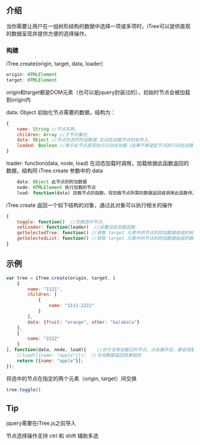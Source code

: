 
## 介绍
当你需要让用户在一组树形结构的数据中选择一项或多项时，iTree可以提供直观的数据呈现并提供方便的选择操作。



### 构建

iTree.create(origin, target, data, loader)
```js
origin: HTMLElement
target: HTMLElement
```
origin和target都是DOM元素（也可以是jquery封装过的），初始时节点会被加载到origin内

data: Object 初始化节点需要的数据，结构为：
```js
{
    name: String //节点名称,
    children: Array //子节点集合,
    data: Object //节点包含的附加数据,在动态加载节点时会传入,
    loaded: Boolean //表示此节点是否执行过动态加载（如果不希望此节点执行动态加载，可设置为true）
}
```

loader: function(data, node, load) 在动态加载时调用，加载依据此函数返回的数据，结构同 iTree.create 参数中的 data
```js
    data: Object 此节点的附加数据
    node: HTMLElement 执行加载的节点
    load: function(data) 加载节点的函数。将加载节点所需的数据返回或调用此函数传入效果相同，但如果loader中需要异步加载则只能调用此函数
```

iTree.create 返回一个如下结构的对象，通过此对象可以执行相关的操作
```js
{
    toggle: function()  //交换选中节点,
    setLoader: function(loader)  //设置动态加载函数,
    getSelectedTree: function() //获取 target 元素中的节点的附加数据组成的树形结构数据,
    getSelectedList: function() //获取 target 元素中的节点的附加数据组成的数组结构数据
}
```

## 示例
```js
var tree = iTree.create(origin, target, [
	{
		name: "1111",
		children: [
			{
				name: "1111-2222"
			}
		],
		data: {fruit: "orange", other: "balabala"}
	},
	{
		name: "2222"
	}
], function(data, node, load){    //对于没有加载过的节点，点击展开后，都会加载一个名为 "apple" 的节点
	//load([{name: "apple"}]);	//与将数据返回效果相同
	return [{name: "apple"}];
});
```
将选中的节点在指定的两个元素（origin, target）间交换
```js
tree.toggle()
```



## Tip

jquery需要在iTree.js之前导入

节点选择操作支持 ctrl 和 shift 辅助多选





